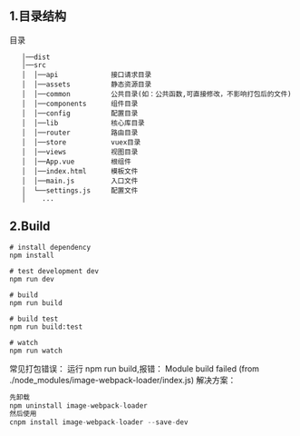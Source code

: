 ## 1.目录结构
目录  
```  
   │──dist            
   │──src             
   │  │──api             接口请求目录  
   │  │──assets          静态资源目录
   │  │──common          公共目录(如：公共函数,可直接修改，不影响打包后的文件)    
   │  │──components      组件目录  
   │  │──config          配置目录  
   │  │──lib             核心库目录  
   │  │──router          路由目录  
   │  │──store           vuex目录  
   │  │──views           视图目录  
   │  │──App.vue         根组件  
   │  │──index.html      模板文件    
   │  │──main.js         入口文件                  
   │  └──settings.js     配置文件
   │    ...
```

## 2.Build
```
# install dependency
npm install

# test development dev
npm run dev

# build
npm run build

# build test
npm run build:test

# watch
npm run watch
```
常见打包错误：
运行 npm run build,报错：
Module build failed (from ./node_modules/image-webpack-loader/index.js)
解决方案：

~~~js
先卸载
npm uninstall image-webpack-loader
然后使用
cnpm install image-webpack-loader --save-dev
~~~
